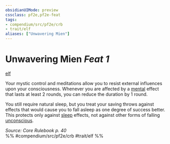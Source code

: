 ```yaml
---
obsidianUIMode: preview
cssclass: pf2e,pf2e-feat
tags:
- compendium/src/pf2e/crb
- trait/elf
aliases: ["Unwavering Mien"]
---
```

# Unwavering Mien  *Feat 1*  
[elf](../../rules/traits/elf.md)  


Your mystic control and meditations allow you to resist external influences upon your consciousness. Whenever you are affected by a [mental](../../rules/traits/mental.md) effect that lasts at least 2 rounds, you can reduce the duration by 1 round.

You still require natural sleep, but you treat your saving throws against effects that would cause you to fall asleep as one degree of success better. This protects only against [sleep](../../rules/traits/sleep.md) effects, not against other forms of falling [unconscious](../../rules/conditions.md#Unconscious).

*Source: Core Rulebook p. 40*  
%% #compendium/src/pf2e/crb #trait/elf %%